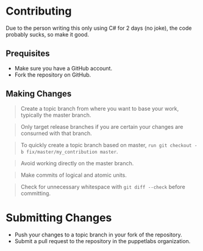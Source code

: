 # Contributing
Due to the person writing this only using C# for 2 days (no joke), the code probably sucks, so make it good.

## Prequisites
* Make sure you have a GitHub account.
* Fork the repository on GitHub.

## Making Changes
>Create a topic branch from where you want to base your work, typically the master branch.

>Only target release branches if you are certain your changes are consurned with that branch.

>To quickly create a topic branch based on master, `run git checkout -b fix/master/my_contribution master`.

>Avoid working directly on the master branch.

>Make commits of logical and atomic units.

>Check for unnecessary whitespace with `git diff --check` before committing.

# Submitting Changes
* Push your changes to a topic branch in your fork of the repository.
* Submit a pull request to the repository in the puppetlabs organization.
